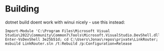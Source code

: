 # Building
dotnet build doent work with winui nicely - use this instead:
```
Import-Module 'C:\Program Files\Microsoft Visual Studio\2022\Community\Common7\Tools\Microsoft.VisualStudio.DevShell.dll'; Enter-VsDevShell 3e25b51d; cd C:\Users\Jonas\repos\private\LinkRouter; msbuild LinkRouter.sln /t:Rebuild /p:Configuration=Release
```